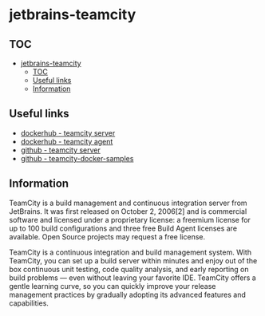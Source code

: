 # jetbrains-teamcity

## TOC

- [jetbrains-teamcity](#jetbrains-teamcity)
  - [TOC](#toc)
  - [Useful links](#useful-links)
  - [Information](#information)

## Useful links

- [dockerhub - teamcity server](https://hub.docker.com/r/jetbrains/teamcity-server/)
- [dockerhub - teamcity agent](https://hub.docker.com/r/jetbrains/teamcity-agent/)
- [github - teamcity server](https://github.com/JetBrains/teamcity-docker-server)
- [github - teamcity-docker-samples](https://github.com/JetBrains/teamcity-docker-samples)

## Information

TeamCity is a build management and continuous integration server from JetBrains. It was first released on October 2, 2006[2] and is commercial software and licensed under a proprietary license: a freemium license for up to 100 build configurations and three free Build Agent licenses are available. Open Source projects may request a free license.

TeamCity is a continuous integration and build management system. With TeamCity, you can set up a build server within minutes and enjoy out of the box continuous unit testing, code quality analysis, and early reporting on build problems — even without leaving your favorite IDE. TeamCity offers a gentle learning curve, so you can quickly improve your release management practices by gradually adopting its advanced features and capabilities.
